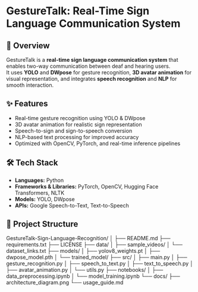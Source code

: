 # GestureTalk: Real-Time Sign Language Communication System

## 📌 Overview
GestureTalk is a **real-time sign language communication system** that enables two-way communication between deaf and hearing users.  
It uses **YOLO** and **DWpose** for gesture recognition, **3D avatar animation** for visual representation, and integrates **speech recognition** and **NLP** for smooth interaction.

## ✨ Features
- Real-time gesture recognition using YOLO & DWpose
- 3D avatar animation for realistic sign representation
- Speech-to-sign and sign-to-speech conversion
- NLP-based text processing for improved accuracy
- Optimized with OpenCV, PyTorch, and real-time inference pipelines

## 🛠 Tech Stack
- **Languages:** Python
- **Frameworks & Libraries:** PyTorch, OpenCV, Hugging Face Transformers, NLTK
- **Models:** YOLO, DWpose
- **APIs:** Google Speech-to-Text, Text-to-Speech

## 📂 Project Structure
GestureTalk-Sign-Language-Recognition/
│
├── README.md
├── requirements.txt
├── LICENSE
├── data/
│   ├── sample_videos/
│   └── dataset_links.txt
├── models/
│   ├── yolov8_weights.pt
│   ├── dwpose_model.pth
│   └── trained_model/
├── src/
│   ├── main.py
│   ├── gesture_recognition.py
│   ├── speech_to_text.py
│   ├── text_to_speech.py
│   ├── avatar_animation.py
│   └── utils.py
├── notebooks/
│   ├── data_preprocessing.ipynb
│   └── model_training.ipynb
└── docs/
    ├── architecture_diagram.png
    └── usage_guide.md


